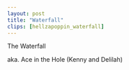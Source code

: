 ```yaml
---
layout: post
title: "Waterfall"
clips: [hellzapoppin_waterfall]
---
```



The Waterfall

aka. Ace in the Hole (Kenny and Delilah)


